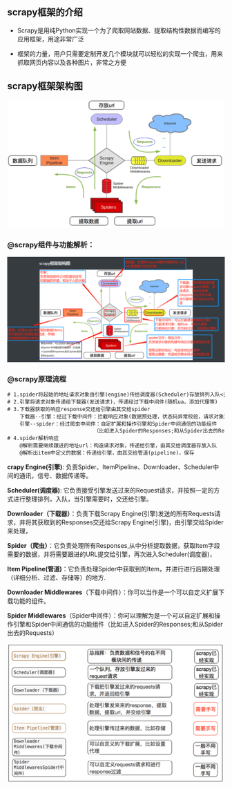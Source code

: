 ## scrapy框架的介绍

+ Scrapy是用纯Python实现一个为了爬取网站数据、提取结构性数据而编写的应用框架，用途非常广泛

+ 框架的力量，用户只需要定制开发几个模块就可以轻松的实现一个爬虫，用来抓取网页内容以及各种图片，非常之方便



## scrapy框架架构图

<img src="../img/爬虫流程-3.webp"></img>



### @scrapy组件与功能解析：

<img src="../img/爬虫框架scrapy原理详解图.png"></img>



### @scrapy原理流程

```reStructuredText
# 1.spider将起始的地址请求对象由引擎(engine)传给调度器(Scheduler)存放排列入队<去重，过滤重复对象>，当引擎需要时传递给引擎
# 2.引擎将请求对象传递给下载器(发送请求)，传递经过下载中间件(随机ua，添加代理等)
# 3.下载器获取的响应response交还给引擎由其交给spider
	下载器--引擎：经过下载中间件：拦截响应对象(数据预处理，状态码异常校验，请求对象重构)
	引擎--spider：经过爬虫中间件：自定扩展和操作引擎和Spider中间通信的功能组件
							（比如进入Spider的Responses;和从Spider出去的Requests）
# 4.spider解析响应
	@解析需要继续跟进的地址url：构造请求对象，传递给引擎，由其交给调度器存放入队
	@解析出item中定义的数据：传递给引擎，由其交给管道(pipeline)，保存
```



**crapy Engine(引擎)**: 负责Spider、ItemPipeline、Downloader、Scheduler中间的通讯，信号、数据传递等。

**Scheduler(调度器)**: 它负责接受引擎发送过来的Request请求，并按照一定的方式进行整理排列，入队，当引擎需要时，交还给引擎。

**Downloader（下载器）**：负责下载Scrapy Engine(引擎)发送的所有Requests请求，并将其获取到的Responses交还给Scrapy Engine(引擎)，由引擎交给Spider来处理，

**Spider（爬虫）**：它负责处理所有Responses,从中分析提取数据，获取Item字段需要的数据，并将需要跟进的URL提交给引擎，再次进入Scheduler(调度器)，

**Item Pipeline(管道)**：它负责处理Spider中获取到的Item，并进行进行后期处理（详细分析、过滤、存储等）的地方.

**Downloader Middlewares**（下载中间件）：你可以当作是一个可以自定义扩展下载功能的组件。

**Spider Middlewares**（Spider中间件）：你可以理解为是一个可以自定扩展和操作引擎和Spider中间通信的功能组件（比如进入Spider的Responses;和从Spider出去的Requests）

<img src="../img/scrapy组件.png"></img>


